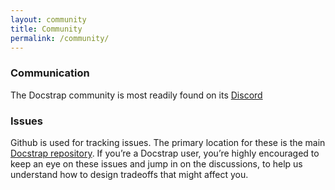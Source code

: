 ```yaml
---
layout: community
title: Community
permalink: /community/
---
```


### Communication
The Docstrap community is most readily found on its [Discord](https://discord.gg/pRG332)

### Issues
Github is used for tracking issues. The primary location for these is the main [Docstrap repository](https://github.com/rebelstackio/docstrap/issues).
If you’re a Docstrap user, you’re highly encouraged to keep an eye on these issues and jump in on the discussions, to help us understand how to design tradeoffs that might affect you.
